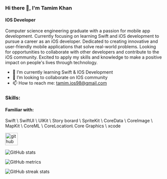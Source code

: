 
### Hi there 👋, I'm Tamim Khan
#### IOS Developer
Computer science engineering graduate with a passion for mobile app development. Currently focusing on learning Swift and iOS development to pursue a career as an iOS developer. Dedicated to creating innovative and user-friendly mobile applications that solve real-world problems. Looking for opportunities to collaborate with other developers and contribute to the iOS community. Excited to apply my skills and knowledge to make a positive impact on people's lives through technology.

- 🌱 I’m currently learning Swift & IOS Development 
- 🤝 I’m looking to collaborate on IOS community 
- 📫 How to reach me: tamim.ios98@gmail.com 

### Skills: 
#### Familiar with:
 Swift \ SwiftUI \ UIKit \ Story borard \ SpriteKit \ CoreData \ CoreImage \ MapKit \ CoreML \ CoreLocation\ Core Graphics \ xcode
 


[<img src='https://cdn.jsdelivr.net/npm/simple-icons@3.0.1/icons/github.svg' alt='github' height='40'>](https://github.com/Ktamim98)  

![GitHub stats](https://github-readme-stats.vercel.app/api?username=Ktamim98&show_icons=true)  

![GitHub metrics](https://metrics.lecoq.io/Ktamim98)  

![GitHub streak stats](https://streak-stats.demolab.com/?user=Ktamim98)  

